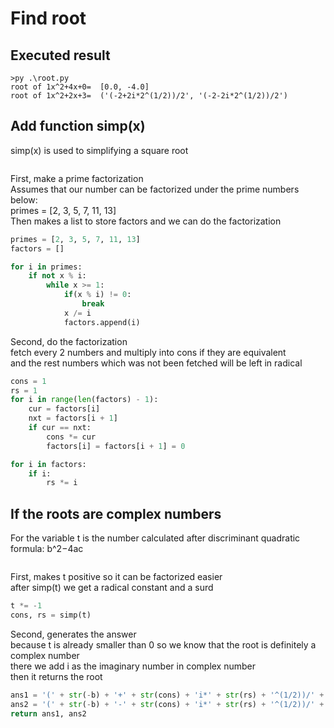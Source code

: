 # Find root

## Executed result
```
>py .\root.py 
root of 1x^2+4x+0=  [0.0, -4.0]
root of 1x^2+2x+3=  ('(-2+2i*2^(1/2))/2', '(-2-2i*2^(1/2))/2')
```
## Add function simp(x)
simp(x) is used to simplifying a square root
```
```

First,  make a prime factorization\
Assumes that our number can be factorized under the prime numbers below:\
primes = [2, 3, 5, 7, 11, 13]\
Then makes a list to store factors and we can do the factorization
```py
primes = [2, 3, 5, 7, 11, 13]
factors = []

for i in primes:
    if not x % i:
        while x >= 1:
            if(x % i) != 0:
                break
            x /= i
            factors.append(i)
```

Second, do the factorization\
fetch every 2 numbers and multiply into cons if they are equivalent\
and the rest numbers which was not been fetched will be left in radical
```py
cons = 1
rs = 1
for i in range(len(factors) - 1):
    cur = factors[i]
    nxt = factors[i + 1]
    if cur == nxt:
        cons *= cur
        factors[i] = factors[i + 1] = 0

for i in factors:
    if i:
        rs *= i
```

## If the roots are complex numbers
For the variable t is the number calculated after discriminant quadratic formula: b^2−4ac
```
```

First, makes t positive so it can be factorized easier\
after simp(t) we get a radical constant and a surd
```py
t *= -1
cons, rs = simp(t)
```

Second, generates the answer\
because t is already smaller than 0 so we know that the root is definitely a complex number\
there we add i as the imaginary number in complex number\
then it returns the root
```py
ans1 = '(' + str(-b) + '+' + str(cons) + 'i*' + str(rs) + '^(1/2))/' + str(2*a)
ans2 = '(' + str(-b) + '-' + str(cons) + 'i*' + str(rs) + '^(1/2))/' + str(2*a)
return ans1, ans2
```
